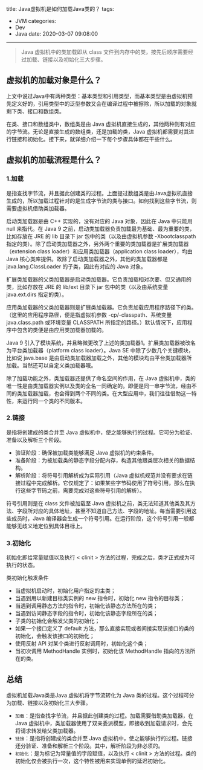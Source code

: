 title: Java虚拟机是如何加载Java类的？
tags:
  - JVM
categories:
  - Dev
  - Java
date: 2020-03-07 09:08:00

---

<!-- more -->

>Java 虚拟机中的类加载即从 class 文件到内存中的类，按先后顺序需要经过加载、链接以及初始化三大步骤。

## 虚拟机的加载对象是什么？
上文中说过Java中有两种类型：基本类型和引用类型，而基本类型是由虚拟机预先定义好的，引用类型中的泛型参数又会在编译过程中被擦除，所以加载的对象就剩下类、接口和数组类。

在类、接口和数组类中，数组类是由 Java 虚拟机直接生成的，其他两种则有对应的字节流。无论是直接生成的数组类，还是加载的类，Java 虚拟机都需要对其进行链接和初始化。接下来，就详细介绍一下每个步骤具体都在干些什么。
## 虚拟机的加载流程是什么？
### 1.加载
是指查找字节流，并且据此创建类的过程。上面提过数组类是由Java虚拟机直接生成的，所以加载过程针对的是生成字节流的类与接口。如何找到这些字节流，则需要虚拟机借助类加载器。

启动类加载器是由 C++ 实现的，没有对应的 Java 对象，因此在 Java 中只能用 null 来指代。在 Java 9 之前，启动类加载器负责加载最为基础、最为重要的类，比如存放在 JRE 的 lib 目录下 jar 包中的类（以及由虚拟机参数 -Xbootclasspath 指定的类）。除了启动类加载器之外，另外两个重要的类加载器是扩展类加载器（extension class loader）和应用类加载器（application class loader），均由 Java 核心类库提供。故除了启动类加载器之外，其他的类加载器都是java.lang.ClassLoader 的子类，因此有对应的 Java 对象。

扩展类加载器的父类加载器是启动类加载器。它负责加载相对次要、但又通用的类，比如存放在 JRE 的 lib/ext 目录下 jar 包中的类（以及由系统变量 java.ext.dirs 指定的类）。

应用类加载器的父类加载器则是扩展类加载器。它负责加载应用程序路径下的类。（这里的应用程序路径，便是指虚拟机参数 -cp/-classpath、系统变量 java.class.path 或环境变量 CLASSPATH 所指定的路径。）默认情况下，应用程序中包含的类便是由应用类加载器加载的。

Java 9 引入了模块系统，并且略微更改了上述的类加载器1。扩展类加载器被改名为平台类加载器（platform class loader）。Java SE 中除了少数几个关键模块，比如说 java.base 是由启动类加载器加载之外，其他的模块均由平台类加载器所加载。当然还可以自定义类加载器哦。

除了加载功能之外，类加载器还提供了命名空间的作用，在 Java 虚拟机中，类的唯一性是由类加载器实例以及类的全名一同确定的。即便是同一串字节流，经由不同的类加载器加载，也会得到两个不同的类。在大型应用中，我们往往借助这一特性，来运行同一个类的不同版本。
### 2.链接
是指将创建成的类合并至 Java 虚拟机中，使之能够执行的过程。它可分为验证、准备以及解析三个阶段。
* 验证阶段：确保被加载类能够满足 Java 虚拟机的约束条件。
* 准备阶段：为被加载类的静态字段分配内存，构造其他跟类层次相关的数据结构。
* 解析阶段：将符号引用解析成为实际引用（Java 虚拟机规范并没有要求在链接过程中完成解析。它仅规定了：如果某些字节码使用了符号引用，那么在执行这些字节码之前，需要完成对这些符号引用的解析）。

符号引用则是在 class 文件被加载至 Java 虚拟机之前，类无法知道其他类及其方法、字段所对应的具体地址，甚至不知道自己方法、字段的地址。每当需要引用这些成员时，Java 编译器会生成一个符号引用。在运行阶段，这个符号引用一般都能够无歧义地定位到具体目标上。
### 3.初始化
初始化即给常量赋值以及执行 < clinit > 方法的过程，完成之后，类才正式成为可执行的状态。

类初始化触发条件

* 当虚拟机启动时，初始化用户指定的主类；
* 当遇到用以新建目标类实例的 new 指令时，初始化 new 指令的目标类；
* 当遇到调用静态方法的指令时，初始化该静态方法所在的类；
* 当遇到访问静态字段的指令时，初始化该静态字段所在的类；
* 子类的初始化会触发父类的初始化；
* 如果一个接口定义了 default 方法，那么直接实现或者间接实现该接口的类的初始化，会触发该接口的初始化；
* 使用反射 API 对某个类进行反射调用时，初始化这个类；
* 当初次调用 MethodHandle 实例时，初始化该 MethodHandle 指向的方法所在的类。
## 总结
虚拟机加载Java类是Java 虚拟机将字节流转化为 Java 类的过程。这个过程可分为加载、链接以及初始化三大步骤。

* `加载`：是指查找字节流，并且据此创建类的过程。加载需要借助类加载器，在 Java 虚拟机中，类加载器使用了双亲委派模型，即接收到加载请求时，会先将请求转发给父类加载器。
* `链接`：是指将创建成的类合并至 Java 虚拟机中，使之能够执行的过程。链接还分验证、准备和解析三个阶段。其中，解析阶段为非必须的。
* `初始化`：是为标记为常量值的字段赋值，以及执行 < clinit > 方法的过程。类的初始化仅会被执行一次，这个特性被用来实现单例的延迟初始化。
